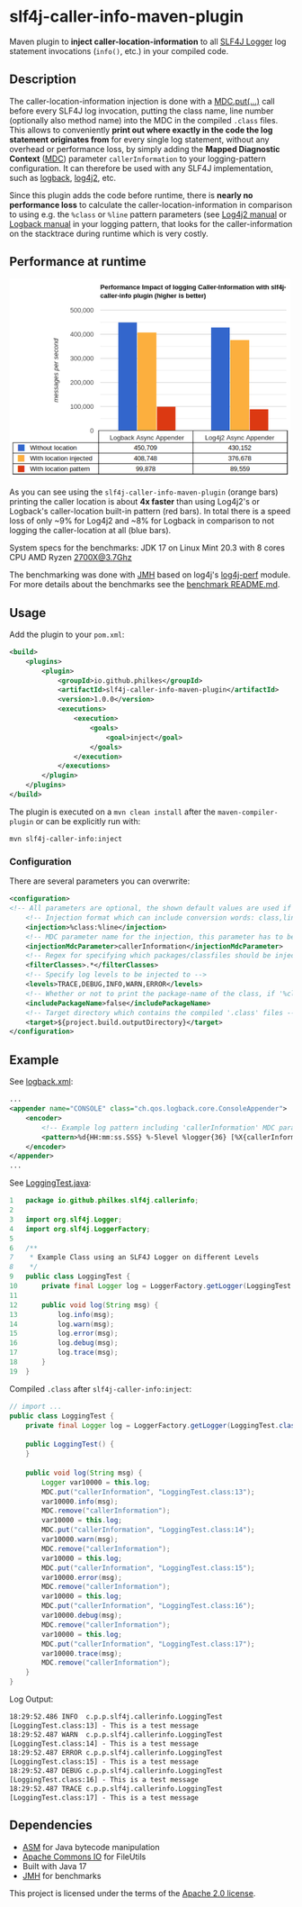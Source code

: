 # slf4j-caller-info-maven-plugin
Maven plugin to **inject caller-location-information** to all [SLF4J Logger](https://www.slf4j.org/api/org/slf4j/Logger.html) log statement invocations (`info()`, etc.) in your compiled code.


## Description
The caller-location-information injection is done with a [MDC.put(...)](https://www.slf4j.org/api/org/slf4j/MDC.html#put-java.lang.String-java.lang.String-) call before every SLF4J log invocation, putting the class name, line number (optionally also method name) into the MDC in the compiled `.class` files. This allows to conveniently **print out where exactly in the code the log statement originates from** for every single log statement, without any overhead or performance loss, by simply adding the **Mapped Diagnostic Context** ([MDC](https://logback.qos.ch/manual/mdc.html)) parameter `callerInformation` to your logging-pattern configuration. It can therefore be used with any SLF4J implementation, such as [logback](https://logback.qos.ch/), [log4j2](https://logging.apache.org/log4j/2.x/), etc.

Since this plugin adds the code before runtime, there is **nearly no performance loss** to calculate the caller-location-information in comparison to using e.g. the `%class` or `%line` pattern parameters (see [Log4j2 manual](https://logging.apache.org/log4j/2.x/manual/layouts.html#Patterns) or [Logback manual](https://logback.qos.ch/manual/layouts.html#class) in your logging pattern, that looks for the caller-information on the stacktrace during runtime which is very costly.

## Performance at runtime

<img src="./benchmark/results/results.png" width="500">

As you can see using the `slf4j-caller-info-maven-plugin` (orange bars) printing the caller location is about **4x faster** than using Log4j2's or Logback's caller-location built-in pattern (red bars). In total there is a speed loss of only ~9% for Log4j2 and ~8% for Logback in comparison to not logging the caller-location at all (blue bars).

System specs for the benchmarks:
JDK 17 on Linux Mint 20.3 with 8 cores CPU AMD Ryzen 2700X@3.7Ghz

The benchmarking was done with [JMH](https://github.com/openjdk/jmh) based on log4j's [log4j-perf](https://github.com/apache/logging-log4j2) module.
For more details about the benchmarks see the [benchmark README.md](./benchmark/README.md).

## Usage
Add the plugin to your `pom.xml`:
```xml
<build>
    <plugins>
        <plugin>
            <groupId>io.github.philkes</groupId>
            <artifactId>slf4j-caller-info-maven-plugin</artifactId>
            <version>1.0.0</version>
            <executions>
                <execution>
                    <goals>
                        <goal>inject</goal>
                    </goals>
                </execution>
            </executions>
        </plugin>
    </plugins>
</build>

```
The plugin is executed on a `mvn clean install` after the `maven-compiler-plugin` or can be explicitly run with:
```shell
mvn slf4j-caller-info:inject
```

### Configuration
There are several parameters you can overwrite:
```xml
<configuration>
<!-- All parameters are optional, the shown default values are used if they are not overwritten in your pom.xml --> 
    <!-- Injection format which can include conversion words: class,line,method -->
    <injection>%class:%line</injection>
    <!-- MDC parameter name for the injection, this parameter has to be present in your logging.pattern ('%X{callerInformation}') -->
    <injectionMdcParameter>callerInformation</injectionMdcParameter>
    <!-- Regex for specifying which packages/classfiles should be injected into -->
    <filterClasses>.*</filterClasses>
    <!-- Specify log levels to be injected to -->
    <levels>TRACE,DEBUG,INFO,WARN,ERROR</levels>
    <!-- Whether or not to print the package-name of the class, if '%class' is present in 'injection' parameter -->
    <includePackageName>false</includePackageName>
    <!-- Target directory which contains the compiled '.class' files -->
    <target>${project.build.outputDirectory}</target>
</configuration>
```

## Example
See [logback.xml](plugin/src/test/resources/logback.xml):
```xml
...
<appender name="CONSOLE" class="ch.qos.logback.core.ConsoleAppender">
    <encoder>
        <!-- Example log pattern including 'callerInformation' MDC parameter -->
        <pattern>%d{HH:mm:ss.SSS} %-5level %logger{36} [%X{callerInformation}] - %msg%n</pattern>
    </encoder>
</appender>
...
```
See [LoggingTest.java](plugin/src/test/java/io/github/philkes/slf4j/callerinfo/LoggingTest.java):
```java
1   package io.github.philkes.slf4j.callerinfo;
2
3   import org.slf4j.Logger;
4   import org.slf4j.LoggerFactory;
5
6   /**
7    * Example Class using an SLF4J Logger on different Levels
8    */
9   public class LoggingTest {
10      private final Logger log = LoggerFactory.getLogger(LoggingTest.class);
11
12      public void log(String msg) {
13          log.info(msg);
14          log.warn(msg);
15          log.error(msg);
16          log.debug(msg);
17          log.trace(msg);
18      }
19  }
```

Compiled `.class` after `slf4j-caller-info:inject`:
```java
// import ...
public class LoggingTest {
    private final Logger log = LoggerFactory.getLogger(LoggingTest.class);

    public LoggingTest() {
    }

    public void log(String msg) {
        Logger var10000 = this.log;
        MDC.put("callerInformation", "LoggingTest.class:13");
        var10000.info(msg);
        MDC.remove("callerInformation");
        var10000 = this.log;
        MDC.put("callerInformation", "LoggingTest.class:14");
        var10000.warn(msg);
        MDC.remove("callerInformation");
        var10000 = this.log;
        MDC.put("callerInformation", "LoggingTest.class:15");
        var10000.error(msg);
        MDC.remove("callerInformation");
        var10000 = this.log;
        MDC.put("callerInformation", "LoggingTest.class:16");
        var10000.debug(msg);
        MDC.remove("callerInformation");
        var10000 = this.log;
        MDC.put("callerInformation", "LoggingTest.class:17");
        var10000.trace(msg);
        MDC.remove("callerInformation");
    }
}
```
Log Output:
```log
18:29:52.486 INFO  c.p.p.slf4j.callerinfo.LoggingTest [LoggingTest.class:13] - This is a test message
18:29:52.487 WARN  c.p.p.slf4j.callerinfo.LoggingTest [LoggingTest.class:14] - This is a test message
18:29:52.487 ERROR c.p.p.slf4j.callerinfo.LoggingTest [LoggingTest.class:15] - This is a test message
18:29:52.487 DEBUG c.p.p.slf4j.callerinfo.LoggingTest [LoggingTest.class:16] - This is a test message
18:29:52.487 TRACE c.p.p.slf4j.callerinfo.LoggingTest [LoggingTest.class:17] - This is a test message
```

## Dependencies
- [ASM](https://asm.ow2.io/) for Java bytecode manipulation
- [Apache Commons IO](https://commons.apache.org/proper/commons-io/) for FileUtils
- Built with Java 17
- [JMH](https://github.com/openjdk/jmh) for benchmarks


This project is licensed under the terms of the [Apache 2.0 license](https://www.apache.org/licenses/LICENSE-2.0.txt).